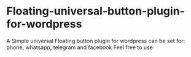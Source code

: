 # Floating-universal-button-plugin-for-wordpress
A Simple universal Floating button plugin for wordpress
can be set for: phone, whatsapp, telegram and facebook
Feel free to use
